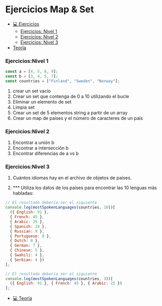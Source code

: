   # Ejercicios Map & Set
+ [💻 Ejercicios](#💻-ejercicios)
    - [Ejercicios: Nivel 1](#ejerciciosnivel-1)
    - [Ejercicios: Nivel 2](#ejerciciosnivel-2)
    - [Ejercicios: Nivel 3](#ejerciciosnivel-3)
 + [Teoría](../README.md)
### Ejercicios:Nivel 1

```js
const a = [4, 5, 8, 9];
const b = [3, 4, 5, 7];
const countries = ["Finland", "Sweden", "Norway"];
```

1. crear un set vacío
2. Crear un set que contenga de 0 a 10 utilizando el bucle
3. Eliminar un elemento de set
4. Limpia set
5. Crear un set de 5 elementos string a partir de un array
6. Crear un map de países y el número de caracteres de un país

### Ejercicios:Nivel 2

1. Encontrar a unión b
2. Encontrar a intersección b
3. Encontrar diferencias de a vs b

### Ejercicios:Nivel 3

1. Cuántos idiomas hay en el archivo de objetos de países.

1. \*\*\* Utiliza los datos de los países para encontrar las 10 lenguas más habladas:

```js
// El resultado debería ser el siguiente
console.log(mostSpokenLanguages(countries, 10))[
  ({ English: 91 },
  { French: 45 },
  { Arabic: 25 },
  { Spanish: 24 },
  { Russian: 9 },
  { Portuguese: 9 },
  { Dutch: 8 },
  { German: 7 },
  { Chinese: 5 },
  { Swahili: 4 },
  { Serbian: 4 })
];

// El resultado debería ser el siguiente
console.log(mostSpokenLanguages(countries, 3))[
  ({ English: 91 }, { French: 45 }, { Arabic: 25 })
];
```
 + [💻 Teoría](../README.md)